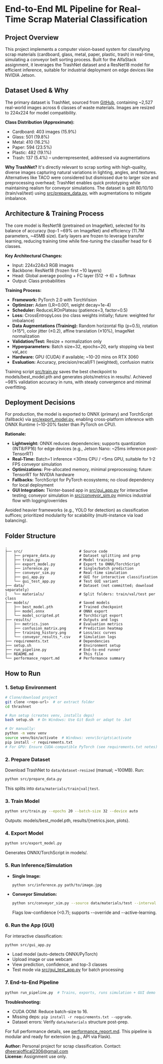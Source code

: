 # End-to-End ML Pipeline for Real-Time Scrap Material Classification

## Project Overview
This project implements a computer vision-based system for classifying scrap materials (cardboard, glass, metal, paper, plastic, trash) in real-time, simulating a conveyor belt sorting process. Built for the AlfaStack assignment, it leverages the TrashNet dataset and a ResNet18 model for efficient inference, suitable for industrial deployment on edge devices like NVIDIA Jetson.

## Dataset Used & Why
The primary dataset is TrashNet, sourced from [GitHub](https://github.com/garythung/trashnet), containing ~2,527 real-world images across 6 classes of waste materials. Images are resized to 224x224 for model compatibility.

**Class Distribution (Approximate):**
- Cardboard: 403 images (15.9%)
- Glass: 501 (19.8%)
- Metal: 410 (16.2%)
- Paper: 594 (23.5%)
- Plastic: 482 (19.1%)
- Trash: 137 (5.4%) – underrepresented, addressed via augmentations

**Why TrashNet?** It's directly relevant to scrap sorting with high-quality, diverse images capturing natural variations in lighting, angles, and textures. Alternatives like TACO were considered but dismissed due to larger size and preprocessing overhead; TrashNet enables quick prototyping while maintaining realism for conveyor simulations. The dataset is split 80/10/10 (train/val/test) using [src/prepare_data.py](src/prepare_data.py), with augmentations to mitigate imbalance.

## Architecture & Training Process
The core model is ResNet18 (pretrained on ImageNet), selected for its balance of accuracy (top-1 ~69% on ImageNet) and efficiency (11.7M parameters, ~45MB size). Early layers are frozen to leverage transfer learning, reducing training time while fine-tuning the classifier head for 6 classes.

**Key Architectural Changes:**
- Input: 224x224x3 RGB images
- Backbone: ResNet18 (frozen first ~10 layers)
- Head: Global average pooling + FC layer (512 → 6) + Softmax
- Output: Class probabilities

**Training Process:**
- **Framework:** PyTorch 2.0 with TorchVision
- **Optimizer:** Adam (LR=0.001, weight decay=1e-4)
- **Scheduler:** ReduceLROnPlateau (patience=3, factor=0.5)
- **Loss:** CrossEntropyLoss (no class weights initially; future: weighted for imbalance)
- **Data Augmentations (Training):** Random horizontal flip (p=0.5), rotation (±15°), color jitter (±0.2), affine translation (±10%), ImageNet normalization
- **Validation/Test:** Resize + normalization only
- **Hyperparameters:** Batch size=32, epochs=20, early stopping via best val_acc
- **Hardware:** GPU (CUDA) if available; ~10-20 mins on RTX 3060
- **Evaluation:** Accuracy, precision/recall/F1 (weighted), confusion matrix

Training script [src/train.py](src/train.py) saves the best checkpoint to models/best_model.pth and generates plots/metrics in results/. Achieved ~98% validation accuracy in runs, with steady convergence and minimal overfitting.

## Deployment Decisions
For production, the model is exported to ONNX (primary) and TorchScript (fallback) via [src/export_model.py](src/export_model.py), enabling cross-platform inference with ONNX Runtime (~10-20% faster than PyTorch on CPU).

**Rationale:**
- **Lightweight:** ONNX reduces dependencies; supports quantization (INT8/FP16) for edge devices (e.g., Jetson Nano: ~25ms inference post-TensorRT)
- **Real-Time:** Batch=1 inference <30ms CPU / <5ms GPU, suitable for 1-2 FPS conveyor simulation
- **Optimizations:** Pre-allocated memory, minimal preprocessing; future: TensorRT for NVIDIA hardware
- **Fallbacks:** TorchScript for PyTorch ecosystems; no cloud dependency for local deployment
- **GUI Integration:** Tkinter-based app in [src/gui_app.py](src/gui_app.py) for interactive testing; conveyor simulation in [src/conveyor_sim.py](src/conveyor_sim.py) mimics industrial flow with logging/overrides

Avoided heavier frameworks (e.g., YOLO for detection) as classification suffices; prioritized modularity for scalability (multi-instance via load balancing).

## Folder Structure
```
.
├── src/                          # Source code
│   ├── prepare_data.py           # Dataset splitting and prep
│   ├── train.py                  # Model training
│   ├── export_model.py           # Export to ONNX/TorchScript
│   ├── inference.py              # Single/batch prediction
│   ├── conveyor_sim.py           # Real-time simulation
│   ├── gui_app.py                # GUI for interactive classification
│   └── gui_test_app.py           # Test GUI variant
├── data/                         # Dataset (not committed; download separately)
│   └── materials/                # Split folders: train/val/test per class
├── models/                       # Saved models
│   ├── best_model.pth            # Trained checkpoint
│   ├── model.onnx                # ONNX export
│   └── model_scripted.pt         # TorchScript export
├── results/                      # Outputs and logs
│   ├── metrics.json              # Evaluation metrics
│   ├── confusion_matrix.png      # Prediction heatmap
│   ├── training_history.png      # Loss/acc curves
│   └── conveyor_results_*.csv    # Simulation logs
├── requirements.txt              # Dependencies
├── setup.sh                      # Environment setup
├── run_pipeline.py               # End-to-end runner
├── README.md                     # This file
└── performance_report.md         # Performance summary
```

## How to Run
### 1. Setup Environment
```bash
# Clone/download project
git clone <repo-url>  # or extract folder
cd thrashnet

# Run setup (creates venv, installs deps)
bash setup.sh  # On Windows: Use Git Bash or adapt to .bat

# Or manually:
python -m venv venv
source venv/bin/activate  # Windows: venv\Scripts\activate
pip install -r requirements.txt
# For GPU: Ensure CUDA-compatible PyTorch (see requirements.txt notes)
```

### 2. Prepare Dataset
Download TrashNet to `data/dataset-resized` (manual; ~100MB). Run:
```bash
python src/prepare_data.py
```
This splits into `data/materials/train|val|test`.

### 3. Train Model
```bash
python src/train.py --epochs 20 --batch-size 32 --device auto
```
Outputs: models/best_model.pth, results/{metrics.json, plots}.

### 4. Export Model
```bash
python src/export_model.py
```
Generates ONNX/TorchScript in models/.

### 5. Run Inference/Simulation
- **Single Image:**
  ```bash
  python src/inference.py path/to/image.jpg
  ```
- **Conveyor Simulation:**
  ```bash
  python src/conveyor_sim.py --source data/materials/test --interval 1.0 --threshold 0.7
  ```
  Flags low-confidence (<0.7); supports --override and --active-learning.

### 6. Run the App (GUI)
For interactive classification:
```bash
python src/gui_app.py
```
- Load model (auto-detects ONNX/PyTorch)
- Upload image or use webcam
- View prediction, confidence, and top-3 classes
- Test mode via [src/gui_test_app.py](src/gui_test_app.py) for batch processing

### 7. End-to-End Pipeline
```bash
python run_pipeline.py  # Trains, exports, runs simulation + GUI demo
```

**Troubleshooting:**
- CUDA OOM: Reduce batch-size to 16.
- Missing deps: `pip install -r requirements.txt --upgrade`.
- Dataset errors: Verify `data/materials` structure post-prep.

For full performance details, see [performance_report.md](performance_report.md). This pipeline is modular and ready for extension (e.g., API via Flask).

**Author:** Personal project for scrap classification. Contact: dheerajoffical2306@gmail.com  
**License:** Assignment use only.
